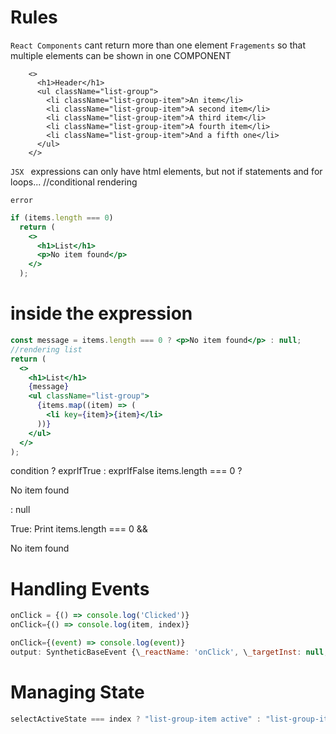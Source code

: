 # Rules

`React Components` cant return more than one element
`Fragements` so that multiple elements can be shown in one COMPONENT

```react
    <>
      <h1>Header</h1>
      <ul className="list-group">
        <li className="list-group-item">An item</li>
        <li className="list-group-item">A second item</li>
        <li className="list-group-item">A third item</li>
        <li className="list-group-item">A fourth item</li>
        <li className="list-group-item">And a fifth one</li>
      </ul>
    </>
```

`JSX ` expressions can only have html elements, but not if statements and for loops...
//conditional rendering

`error`

```jsx
if (items.length === 0)
  return (
    <>
      <h1>List</h1>
      <p>No item found</p>
    </>
  );
```

# inside the expression

```jsx
const message = items.length === 0 ? <p>No item found</p> : null;
//rendering list
return (
  <>
    <h1>List</h1>
    {message}
    <ul className="list-group">
      {items.map((item) => (
        <li key={item}>{item}</li>
      ))}
    </ul>
  </>
);
```

condition ? exprIfTrue : exprIfFalse
items.length === 0 ? <p>No item found</p> : null

True: Print
items.length === 0 && <p>No item found</p>

# Handling Events

```jsx
onClick = {() => console.log('Clicked')}
onClick={() => console.log(item, index)}

onClick={(event) => console.log(event)}
output: SyntheticBaseEvent {\_reactName: 'onClick', \_targetInst: null, type: 'click', nativeEvent: PointerEvent, target: li.list-group-item, …}
```

# Managing State

```jsx
selectActiveState === index ? "list-group-item active" : "list-group-item";
```
